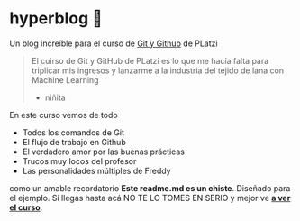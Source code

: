 # hyperblog 💚
Un blog increíble para el curso de [Git y Github](https://platzi.com/clases/1557-git-github "Git y Github") de PLatzi
>El cuirso de Git y GitHub de PLatzi es lo que me hacía falta para triplicar mis ingresos y lanzarme a la industria del tejido de lana con Machine Learning
> - niñita

En este curso vemos de todo
* Todos los comandos de Git
* El flujo de trabajo en Github
* El verdadero amor por las buenas prácticas
* Trucos muy locos del profesor
* Las personalidades múltiples de Freddy

 como un amable recordatorio **Este readme.md es un chiste**. Diseñado para el ejemplo. Si llegas hasta acá NO TE LO TOMES EN SERIO y mejor ve [**a ver el curso**](https://platzi.com/clases/1557-git-github "a ver el curso").
